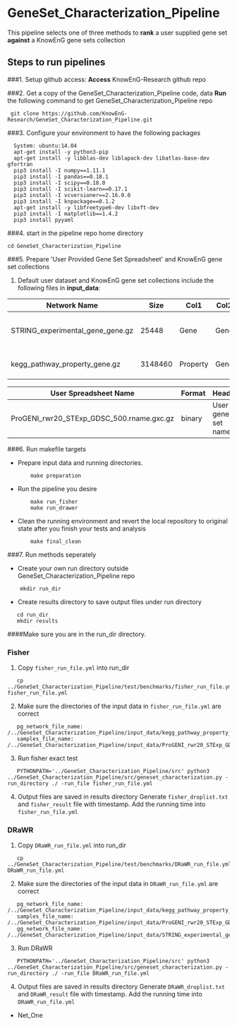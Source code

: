# GeneSet_Characterization_Pipeline
This pipeline selects one of three methods to **rank** a user supplied gene set **against** a KnowEnG gene sets collection

## Steps to run pipelines
###1. Setup github access:
__Access__ KnowEnG-Research github repo

###2. Get a copy of the GeneSet_Characterization_Pipeline code, data
__Run__ the following command to get GeneSet_Characterization_Pipeline repo
```
 git clone https://github.com/KnowEnG-Research/GeneSet_Characterization_Pipeline.git
```
    
###3. Configure your environment to have the following packages
  ```
    System: ubuntu:14.04
    apt-get install -y python3-pip
    apt-get install -y libblas-dev liblapack-dev libatlas-base-dev gfortran
    pip3 install -I numpy==1.11.1
    pip3 install -I pandas==0.18.1 
    pip3 install -I scipy==0.18.0
    pip3 install -I scikit-learn==0.17.1
    pip3 install -I vcversioner==2.16.0.0
    pip3 install -I knpackage==0.1.2
    apt-get install -y libfreetype6-dev libxft-dev 
    pip3 install -I matplotlib==1.4.2
    pip3 install pyyaml
   ```
   
###4. start in the pipeline repo home directory

```
cd GeneSet_Characterization_Pipeline
```

###5. Prepare 'User Provided Gene Set Spreadsheet' and KnowEnG gene set collections
1. Default user dataset and KnowEnG gene set collections include the following files in __input_data__:   

| Network Name                    | Size    | Col1     | Col2    | Col3   | Col4         | Description                            |
| --------------------------------| ------- | -------- | ------- | ------ | ------------ | -------------------------------------- |
| STRING_experimental_gene_gene.gz| 25448   | Gene     | Gene    | Weight | Network Name | Significant protein interaction dataset|
| kegg_pathway_property_gene.gz   | 3148460 | Property | Gene    | Weight | Property Name| Pathway propery dataset                |
    
| User Spreadsheet Name                    | Format  | Header              | Index | Description       |
| ---------------------------------------- | ------- | ------------------- | ----- | ----------------- |
| ProGENI_rwr20_STExp_GDSC_500.rname.gxc.gz| binary  | User gene set names | Gene  | User spread sheet |
 
###6. Run makefile targets
  * Prepare input data and running directories. 
    ```
        make preparation
    ```
    
  * Run the pipeline you desire
    ```
        make run_fisher
        make run_drawer
    ```
    
  * Clean the running environment and revert the local repository to original state after you finish your tests and analysis
    ```
        make final_clean 
    ```
 

###7. Run methods seperately

* Create your own run directory outside GeneSet_Characterization_Pipeline repo
```
    mkdir run_dir
```

* Create results directory to save output files under run directory
```
   cd run_dir
   mkdir results
```
####Make sure you are in the run_dir directory.

### Fisher
  1. Copy `fisher_run_file.yml` into run_dir
  ```
     cp ../GeneSet_Characterization_Pipeline/test/benchmarks/fisher_run_file.yml fisher_run_file.yml
  ```
  2. Make sure the directories of the input data in `fisher_run_file.yml` are correct
  ```
     pg_network_file_name: /../GeneSet_Characterization_Pipeline/input_data/kegg_pathway_property_gene
     samples_file_name: /../GeneSet_Characterization_Pipeline/input_data/ProGENI_rwr20_STExp_GDSC_500.rname.gxc
  ```
  3. Run fisher exact test
  ```
     PYTHONPATH='../GeneSet_Characterization_Pipeline/src' python3 ../GeneSet_Characterization_Pipeline/src/geneset_characterization.py -run_directory ./ -run_file fisher_run_file.yml
  ```
  4. Output files are saved in results directory
     Generate `fisher_droplist.txt` and `fisher_result` file with timestamp. Add the running time into `fisher_run_file.yml`

### DRaWR 
  1. Copy `DRaWR_run_file.yml` into run_dir
  ```
     cp ../GeneSet_Characterization_Pipeline/test/benchmarks/DRaWR_run_file.yml DRaWR_run_file.yml
  ```
  2. Make sure the directories of the input data in `DRaWR_run_file.yml` are correct
  ```
     pg_network_file_name: /../GeneSet_Characterization_Pipeline/input_data/kegg_pathway_property_gene
     samples_file_name: /../GeneSet_Characterization_Pipeline/input_data/ProGENI_rwr20_STExp_GDSC_500.rname.gxc
     gg_network_file_name: /../GeneSet_Characterization_Pipeline/input_data/STRING_experimental_gene_gene
  ```
  3. Run DRaWR
  ```
     PYTHONPATH='../GeneSet_Characterization_Pipeline/src' python3 ../GeneSet_Characterization_Pipeline/src/geneset_characterization.py -run_directory ./ -run_file DRaWR_run_file.yml
  ```
  4. Output files are saved in results directory
     Generate `DRaWR_droplist.txt` and `DRaWR_result` file with timestamp. Add the running time into `DRaWR_run_file.yml`
  * Net_One
